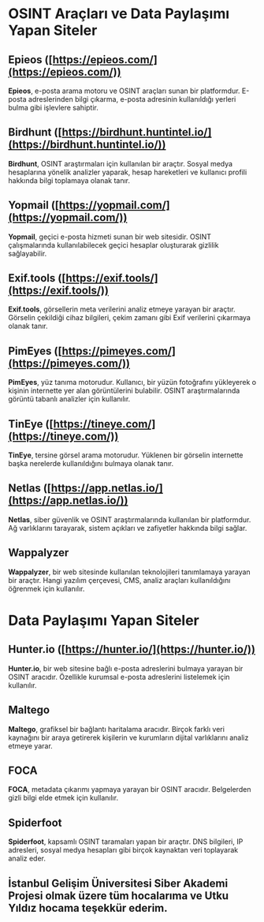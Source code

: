 # OSINT Araçları ve Data Paylaşımı Yapan Siteler

## Epieos ([https://epieos.com/](https://epieos.com/))
**Epieos**, e-posta arama motoru ve OSINT araçları sunan bir platformdur. E-posta adreslerinden bilgi çıkarma, e-posta adresinin kullanıldığı yerleri bulma gibi işlevlere sahiptir.

## Birdhunt ([https://birdhunt.huntintel.io/](https://birdhunt.huntintel.io/))
**Birdhunt**, OSINT araştırmaları için kullanılan bir araçtır. Sosyal medya hesaplarına yönelik analizler yaparak, hesap hareketleri ve kullanıcı profili hakkında bilgi toplamaya olanak tanır.

## Yopmail ([https://yopmail.com/](https://yopmail.com/))
**Yopmail**, geçici e-posta hizmeti sunan bir web sitesidir. OSINT çalışmalarında kullanılabilecek geçici hesaplar oluşturarak gizlilik sağlayabilir.

## Exif.tools ([https://exif.tools/](https://exif.tools/))
**Exif.tools**, görsellerin meta verilerini analiz etmeye yarayan bir araçtır. Görselin çekildiği cihaz bilgileri, çekim zamanı gibi Exif verilerini çıkarmaya olanak tanır.

## PimEyes ([https://pimeyes.com/](https://pimeyes.com/))
**PimEyes**, yüz tanıma motorudur. Kullanıcı, bir yüzün fotoğrafını yükleyerek o kişinin internette yer alan görüntülerini bulabilir. OSINT araştırmalarında görüntü tabanlı analizler için kullanılır.

## TinEye ([https://tineye.com/](https://tineye.com/))
**TinEye**, tersine görsel arama motorudur. Yüklenen bir görselin internette başka nerelerde kullanıldığını bulmaya olanak tanır.

## Netlas ([https://app.netlas.io/](https://app.netlas.io/))
**Netlas**, siber güvenlik ve OSINT araştırmalarında kullanılan bir platformdur. Ağ varlıklarını tarayarak, sistem açıkları ve zafiyetler hakkında bilgi sağlar.

## Wappalyzer
**Wappalyzer**, bir web sitesinde kullanılan teknolojileri tanımlamaya yarayan bir araçtır. Hangi yazılım çerçevesi, CMS, analiz araçları kullanıldığını öğrenmek için kullanılır.

# Data Paylaşımı Yapan Siteler

## Hunter.io ([https://hunter.io/](https://hunter.io/))
**Hunter.io**, bir web sitesine bağlı e-posta adreslerini bulmaya yarayan bir OSINT aracıdır. Özellikle kurumsal e-posta adreslerini listelemek için kullanılır.

## Maltego
**Maltego**, grafiksel bir bağlantı haritalama aracıdır. Birçok farklı veri kaynağını bir araya getirerek kişilerin ve kurumların dijital varlıklarını analiz etmeye yarar.

## FOCA
**FOCA**, metadata çıkarımı yapmaya yarayan bir OSINT aracıdır. Belgelerden gizli bilgi elde etmek için kullanılır.

## Spiderfoot
**Spiderfoot**, kapsamlı OSINT taramaları yapan bir araçtır. DNS bilgileri, IP adresleri, sosyal medya hesapları gibi birçok kaynaktan veri toplayarak analiz eder.

## İstanbul Gelişim Üniversitesi Siber Akademi Projesi olmak üzere tüm hocalarıma  ve Utku Yıldız hocama teşekkür ederim.

